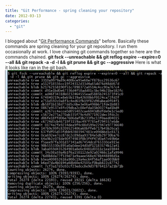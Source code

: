 ```yaml
---
title: "Git Performance - spring cleaning your repository"
date: 2012-03-13
categories: 
  - "git"
---
```


I blogged about "[Git Performance Commands](/post.cfm/git-performance-commands)" before. Basically these commands are spring cleaning for your git repository. I run them occasionally at work. I love chaining git commands together so here are the commands chained. **git fsck --unreachable && git reflog expire --expire=0 --all && git repack -a -d -l && git prune && git gc --aggressive** Here is what it looks like ran in the git bash. ![](images/gitperf.jpg)
